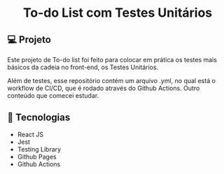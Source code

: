 <h1 align="center">
  To-do List com Testes Unitários
</h1>

## 💻 Projeto

Este projeto de To-do list foi feito para colocar em prática os testes mais básicos da cadeia no front-end, os Testes Unitários.

Além de testes, esse repositório contém um arquivo .yml, no qual está o workflow de CI/CD, que é rodado através do Github Actions. Outro conteúdo que comecei estudar.

## 🚀 Tecnologias

- React JS
- Jest
- Testing Library
- Github Pages
- Github Actions

